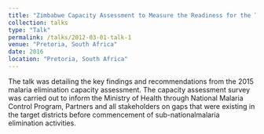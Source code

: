 ```yaml
---
title: "Zimbabwe Capacity Assessment to Measure the Readiness for the Transition to Malaria Elimination in Selected Districts"
collection: talks
type: "Talk"
permalink: /talks/2012-03-01-talk-1
venue: "Pretoria, South Africa"
date: 2016
location: "Pretoria, South Africa"
---
```


The talk was detailing the key findings and recommendations from the 2015 malaria elimination capacity assessment. The capacity assessment survey was carried out to inform the Ministry of Health through National Malaria Control Program, Partners and all stakeholders on gaps that were existing in the target districts before commencement of sub-nationalmalaria elimination activities.
